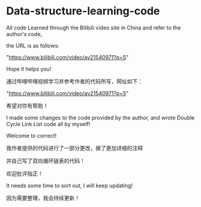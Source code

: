 # Data-structure-learning-code

All code Learned through the Bilibili video site in China and refer to the author's code,

the URL is as follows:

"https://www.bilibili.com/video/av21540971?p=5"

Hope it helps you!

通过哔哩哔哩视频学习并参考作者的代码所写，网址如下：

"https://www.bilibili.com/video/av21540971?p=5" 

希望对你有帮助！

I made some changes to the code provided by the author,
and wrote Double Cycle Link List code all by myself!

Welcome to correct!

我作者提供的代码进行了一部分更改，做了更加详细的注释

并自己写了双向循环链表的代码！

欢迎批评指正！

It needs some time to sort out, I will keep updating!

因为需要整理，我会持续更新！
